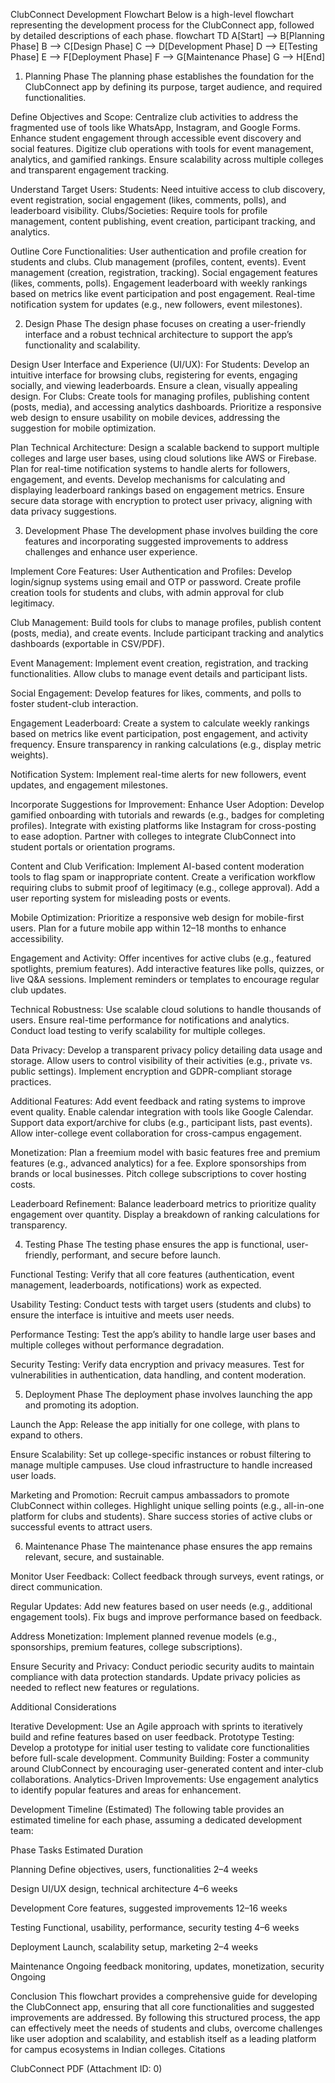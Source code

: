 ClubConnect Development Flowchart
Below is a high-level flowchart representing the development process for the ClubConnect app, followed by detailed descriptions of each phase.
flowchart TD
    A[Start] --> B[Planning Phase]
    B --> C[Design Phase]
    C --> D[Development Phase]
    D --> E[Testing Phase]
    E --> F[Deployment Phase]
    F --> G[Maintenance Phase]
    G --> H[End]

1. Planning Phase
The planning phase establishes the foundation for the ClubConnect app by defining its purpose, target audience, and required functionalities.

Define Objectives and Scope:
Centralize club activities to address the fragmented use of tools like WhatsApp, Instagram, and Google Forms.
Enhance student engagement through accessible event discovery and social features.
Digitize club operations with tools for event management, analytics, and gamified rankings.
Ensure scalability across multiple colleges and transparent engagement tracking.


Understand Target Users:
Students: Need intuitive access to club discovery, event registration, social engagement (likes, comments, polls), and leaderboard visibility.
Clubs/Societies: Require tools for profile management, content publishing, event creation, participant tracking, and analytics.


Outline Core Functionalities:
User authentication and profile creation for students and clubs.
Club management (profiles, content, events).
Event management (creation, registration, tracking).
Social engagement features (likes, comments, polls).
Engagement leaderboard with weekly rankings based on metrics like event participation and post engagement.
Real-time notification system for updates (e.g., new followers, event milestones).



2. Design Phase
The design phase focuses on creating a user-friendly interface and a robust technical architecture to support the app’s functionality and scalability.

Design User Interface and Experience (UI/UX):
For Students: Develop an intuitive interface for browsing clubs, registering for events, engaging socially, and viewing leaderboards. Ensure a clean, visually appealing design.
For Clubs: Create tools for managing profiles, publishing content (posts, media), and accessing analytics dashboards.
Prioritize a responsive web design to ensure usability on mobile devices, addressing the suggestion for mobile optimization.


Plan Technical Architecture:
Design a scalable backend to support multiple colleges and large user bases, using cloud solutions like AWS or Firebase.
Plan for real-time notification systems to handle alerts for followers, engagement, and events.
Develop mechanisms for calculating and displaying leaderboard rankings based on engagement metrics.
Ensure secure data storage with encryption to protect user privacy, aligning with data privacy suggestions.



3. Development Phase
The development phase involves building the core features and incorporating suggested improvements to address challenges and enhance user experience.

Implement Core Features:
User Authentication and Profiles:
Develop login/signup systems using email and OTP or password.
Create profile creation tools for students and clubs, with admin approval for club legitimacy.


Club Management:
Build tools for clubs to manage profiles, publish content (posts, media), and create events.
Include participant tracking and analytics dashboards (exportable in CSV/PDF).


Event Management:
Implement event creation, registration, and tracking functionalities.
Allow clubs to manage event details and participant lists.


Social Engagement:
Develop features for likes, comments, and polls to foster student-club interaction.


Engagement Leaderboard:
Create a system to calculate weekly rankings based on metrics like event participation, post engagement, and activity frequency.
Ensure transparency in ranking calculations (e.g., display metric weights).


Notification System:
Implement real-time alerts for new followers, event updates, and engagement milestones.




Incorporate Suggestions for Improvement:
Enhance User Adoption:
Develop gamified onboarding with tutorials and rewards (e.g., badges for completing profiles).
Integrate with existing platforms like Instagram for cross-posting to ease adoption.
Partner with colleges to integrate ClubConnect into student portals or orientation programs.


Content and Club Verification:
Implement AI-based content moderation tools to flag spam or inappropriate content.
Create a verification workflow requiring clubs to submit proof of legitimacy (e.g., college approval).
Add a user reporting system for misleading posts or events.


Mobile Optimization:
Prioritize a responsive web design for mobile-first users.
Plan for a future mobile app within 12–18 months to enhance accessibility.


Engagement and Activity:
Offer incentives for active clubs (e.g., featured spotlights, premium features).
Add interactive features like polls, quizzes, or live Q&A sessions.
Implement reminders or templates to encourage regular club updates.


Technical Robustness:
Use scalable cloud solutions to handle thousands of users.
Ensure real-time performance for notifications and analytics.
Conduct load testing to verify scalability for multiple colleges.


Data Privacy:
Develop a transparent privacy policy detailing data usage and storage.
Allow users to control visibility of their activities (e.g., private vs. public settings).
Implement encryption and GDPR-compliant storage practices.


Additional Features:
Add event feedback and rating systems to improve event quality.
Enable calendar integration with tools like Google Calendar.
Support data export/archive for clubs (e.g., participant lists, past events).
Allow inter-college event collaboration for cross-campus engagement.


Monetization:
Plan a freemium model with basic features free and premium features (e.g., advanced analytics) for a fee.
Explore sponsorships from brands or local businesses.
Pitch college subscriptions to cover hosting costs.


Leaderboard Refinement:
Balance leaderboard metrics to prioritize quality engagement over quantity.
Display a breakdown of ranking calculations for transparency.





4. Testing Phase
The testing phase ensures the app is functional, user-friendly, performant, and secure before launch.

Functional Testing:
Verify that all core features (authentication, event management, leaderboards, notifications) work as expected.


Usability Testing:
Conduct tests with target users (students and clubs) to ensure the interface is intuitive and meets user needs.


Performance Testing:
Test the app’s ability to handle large user bases and multiple colleges without performance degradation.


Security Testing:
Verify data encryption and privacy measures.
Test for vulnerabilities in authentication, data handling, and content moderation.



5. Deployment Phase
The deployment phase involves launching the app and promoting its adoption.

Launch the App:
Release the app initially for one college, with plans to expand to others.


Ensure Scalability:
Set up college-specific instances or robust filtering to manage multiple campuses.
Use cloud infrastructure to handle increased user loads.


Marketing and Promotion:
Recruit campus ambassadors to promote ClubConnect within colleges.
Highlight unique selling points (e.g., all-in-one platform for clubs and students).
Share success stories of active clubs or successful events to attract users.



6. Maintenance Phase
The maintenance phase ensures the app remains relevant, secure, and sustainable.

Monitor User Feedback:
Collect feedback through surveys, event ratings, or direct communication.


Regular Updates:
Add new features based on user needs (e.g., additional engagement tools).
Fix bugs and improve performance based on feedback.


Address Monetization:
Implement planned revenue models (e.g., sponsorships, premium features, college subscriptions).


Ensure Security and Privacy:
Conduct periodic security audits to maintain compliance with data protection standards.
Update privacy policies as needed to reflect new features or regulations.



Additional Considerations

Iterative Development: Use an Agile approach with sprints to iteratively build and refine features based on user feedback.
Prototype Testing: Develop a prototype for initial user testing to validate core functionalities before full-scale development.
Community Building: Foster a community around ClubConnect by encouraging user-generated content and inter-club collaborations.
Analytics-Driven Improvements: Use engagement analytics to identify popular features and areas for enhancement.

Development Timeline (Estimated)
The following table provides an estimated timeline for each phase, assuming a dedicated development team:



Phase
Tasks
Estimated Duration



Planning
Define objectives, users, functionalities
2–4 weeks


Design
UI/UX design, technical architecture
4–6 weeks


Development
Core features, suggested improvements
12–16 weeks


Testing
Functional, usability, performance, security testing
4–6 weeks


Deployment
Launch, scalability setup, marketing
2–4 weeks


Maintenance
Ongoing feedback monitoring, updates, monetization, security
Ongoing


Conclusion
This flowchart provides a comprehensive guide for developing the ClubConnect app, ensuring that all core functionalities and suggested improvements are addressed. By following this structured process, the app can effectively meet the needs of students and clubs, overcome challenges like user adoption and scalability, and establish itself as a leading platform for campus ecosystems in Indian colleges.
Citations

ClubConnect PDF (Attachment ID: 0)


